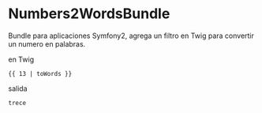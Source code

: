 Numbers2WordsBundle
===================

Bundle para aplicaciones Symfony2, agrega un filtro en Twig para convertir un numero en palabras.

en Twig
```twig
{{ 13 | toWords }}
```
salida
```
trece
```
